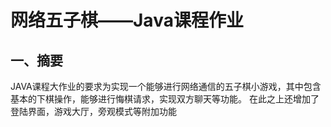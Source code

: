 # 网络五子棋——Java课程作业
## 一、摘要
JAVA课程大作业的要求为实现一个能够进行网络通信的五子棋小游戏，其中包含基本的下棋操作，能够进行悔棋请求，实现双方聊天等功能。
在此之上还增加了登陆界面，游戏大厅，旁观模式等附加功能

